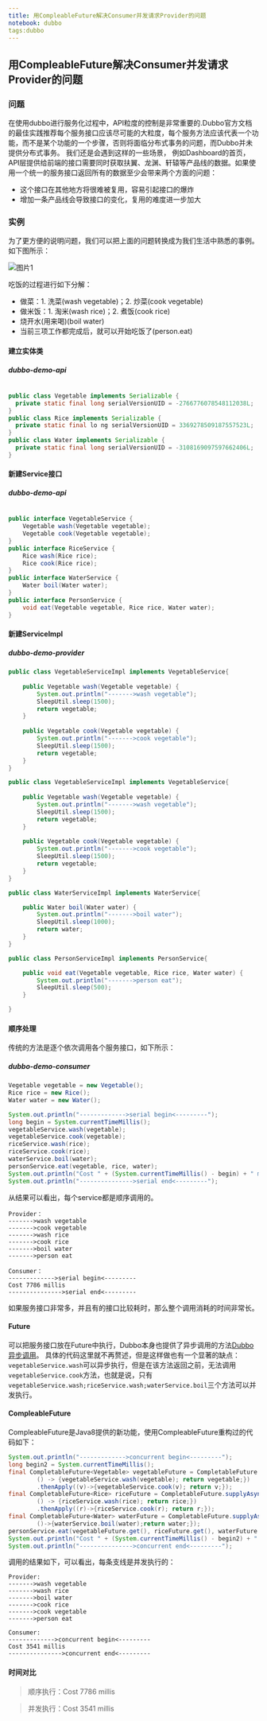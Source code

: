 ```yaml
---
title: 用CompleableFuture解决Consumer并发请求Provider的问题
notebook: dubbo
tags:dubbo
---
```

## 用CompleableFuture解决Consumer并发请求Provider的问题

### 问题
在使用dubbo进行服务化过程中，API粒度的控制是非常重要的.Dubbo官方文档的最佳实践推荐每个服务接口应该尽可能的大粒度，每个服务方法应该代表一个功能，而不是某个功能的一个步骤，否则将面临分布式事务的问题，而Dubbo并未提供分布式事务。
我们还是会遇到这样的一些场景，
例如Dashboard的首页，API层提供给前端的接口需要同时获取扶翼、龙渊、轩辕等产品线的数据。如果使用一个统一的服务接口返回所有的数据至少会带来两个方面的问题：
+ 这个接口在其他地方将很难被复用，容易引起接口的爆炸
+ 增加一条产品线会导致接口的变化，复用的难度进一步加大

### 实例
为了更方便的说明问题，我们可以把上面的问题转换成为我们生活中熟悉的事例。如下图所示：

![图片1](http://7xo7zr.com1.z0.glb.clouddn.com/1.png)

吃饭的过程进行如下分解：
+ 做菜：1. 洗菜(wash vegetable)；2. 炒菜(cook vegetable)
+ 做米饭：1. 淘米(wash rice)；2. 煮饭(cook rice)
+ 烧开水(用来喝)(boil water)
+ 当前三项工作都完成后，就可以开始吃饭了(person.eat)

#### 建立实体类
##### dubbo-demo-api

```java

public class Vegetable implements Serializable {
  private static final long serialVersionUID = -2766776078548112038L;
}
public class Rice implements Serializable {
  private static final lo ng serialVersionUID = 3369278509187557523L;
}
public class Water implements Serializable {
  private static final long serialVersionUID = -3108169097597662406L;
}

```

#### 新建Service接口
##### dubbo-demo-api

```java

public interface VegetableService {
	Vegetable wash(Vegetable vegetable);
	Vegetable cook(Vegetable vegetable);
}
public interface RiceService {
	Rice wash(Rice rice);
	Rice cook(Rice rice);
}
public interface WaterService {
	Water boil(Water water);
}
public interface PersonService {
	void eat(Vegetable vegetable, Rice rice, Water water);
}
```

#### 新建ServiceImpl
##### dubbo-demo-provider

```java
public class VegetableServiceImpl implements VegetableService{
    
    public Vegetable wash(Vegetable vegetable) {
        System.out.println("------->wash vegetable");
        SleepUtil.sleep(1500);
        return vegetable;
    }
    
    public Vegetable cook(Vegetable vegetable) {
        System.out.println("------->cook vegetable");
        SleepUtil.sleep(1500);
        return vegetable;
    }
}

public class VegetableServiceImpl implements VegetableService{
    
    public Vegetable wash(Vegetable vegetable) {
        System.out.println("------->wash vegetable");
        SleepUtil.sleep(1500);
        return vegetable;
    }
    
    public Vegetable cook(Vegetable vegetable) {
        System.out.println("------->cook vegetable");
        SleepUtil.sleep(1500);
        return vegetable;
    }
}

public class WaterServiceImpl implements WaterService{

    public Water boil(Water water) {
        System.out.println("------->boil water");
        SleepUtil.sleep(1000);
        return water;
    }
}

public class PersonServiceImpl implements PersonService{

    public void eat(Vegetable vegetable, Rice rice, Water water) {
        System.out.println("------->person eat");
        SleepUtil.sleep(500);
    }

}
```

#### 顺序处理
传统的方法是逐个依次调用各个服务接口，如下所示：
##### dubbo-demo-consumer

```java
Vegetable vegetable = new Vegetable();
Rice rice = new Rice();
Water water = new Water();

System.out.println("------------->serial begin<---------");
long begin = System.currentTimeMillis();
vegetableService.wash(vegetable);
vegetableService.cook(vegetable);
riceService.wash(rice);
riceService.cook(rice);
waterService.boil(water);
personService.eat(vegetable, rice, water);
System.out.println("Cost " + (System.currentTimeMillis() - begin) + " millis");
System.out.println("--------------->serial end<---------");
```

从结果可以看出，每个service都是顺序调用的。

```
Provider：
------->wash vegetable
------->cook vegetable
------->wash rice
------->cook rice
------->boil water
------->person eat 

Consumer：
------------->serial begin<---------
Cost 7786 millis
--------------->serial end<---------
```

如果服务接口非常多，并且有的接口比较耗时，那么整个调用消耗的时间非常长。

#### Future
可以把服务接口放在Future中执行，Dubbo本身也提供了异步调用的方法[Dubbo异步调用](http://dubbo.io/User+Guide-zh.htm#UserGuide-zh-%E5%BC%82%E6%AD%A5%E8%B0%83%E7%94%A8)。
具体的代码这里就不再赘述，但是这样做也有一个显著的缺点：`vegetableService.wash`可以异步执行，但是在该方法返回之前，无法调用`vegetableService.cook`方法，也就是说，只有`vegetableService.wash;riceService.wash;waterService.boil`三个方法可以并发执行。

#### CompleableFuture
CompleableFuture是Java8提供的新功能，使用CompleableFuture重构过的代码如下：

```java
System.out.println("------------->concurrent begin<---------");
long begin2 = System.currentTimeMillis();
final CompletableFuture<Vegetable> vegetableFuture = CompletableFuture.supplyAsync(
        () -> {vegetableService.wash(vegetable); return vegetable;})
        .thenApply((v)->{vegetableService.cook(v); return v;});
final CompletableFuture<Rice> riceFuture = CompletableFuture.supplyAsync(
        () -> {riceService.wash(rice); return rice;})
        .thenApply((r)->{riceService.cook(r); return r;});
final CompletableFuture<Water> waterFuture = CompletableFuture.supplyAsync(
        ()->{waterService.boil(water);return water;});
personService.eat(vegetableFuture.get(), riceFuture.get(), waterFuture.get());
System.out.println("Cost " + (System.currentTimeMillis() - begin2) + " millis");
System.out.println("--------------->concurrent end<---------");
```

调用的结果如下，可以看出，每条支线是并发执行的：

```
Provider:
------->wash vegetable
------->wash rice
------->boil water
------->cook rice
------->cook vegetable
------->person eat

Consumer:
------------->concurrent begin<---------
Cost 3541 millis
--------------->concurrent end<---------
```


#### 时间对比
>顺序执行：Cost 7786 millis

>并发执行：Cost 3541 millis




